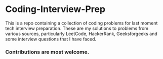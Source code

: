 # Coding-Interview-Prep

This is a repo containing a collection of coding problems for last moment tech interview preparation. These are my solutions to problems from various sources, particularly LeetCode, HackerRank, Geeksforgeeks and some interview questions that I have faced.

### Contributions are most welcome.
